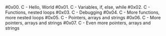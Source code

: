 #0x00. C - Hello, World
#0x01. C - Variables, if, else, while
#0x02. C - Functions, nested loops
#0x03. C - Debugging
#0x04. C - More functions, more nested loops
#0x05. C - Pointers, arrays and strings
#0x06. C - More pointers, arrays and strings
#0x07. C - Even more pointers, arrays and strings
